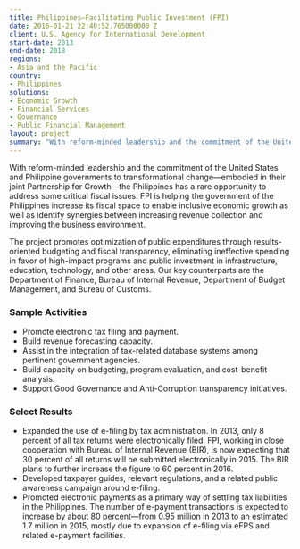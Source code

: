 ```yaml
---
title: Philippines—Facilitating Public Investment (FPI)
date: 2016-01-21 22:40:52.765000000 Z
client: U.S. Agency for International Development
start-date: 2013
end-date: 2018
regions:
- Asia and the Pacific
country:
- Philippines
solutions:
- Economic Growth
- Financial Services
- Governance
- Public Financial Management
layout: project
summary: "With reform-minded leadership and the commitment of the United States and Philippine governments to transformational change—embodied in their joint Partnership for Growth—the Philippines has a rare opportunity to address some critical fiscal issues."
---
```

 With reform-minded leadership and the commitment of the United States and Philippine governments to transformational change—embodied in their joint Partnership for Growth—the Philippines has a rare opportunity to address some critical fiscal issues. FPI is helping the government of the Philippines increase its fiscal space to enable inclusive economic growth as well as identify synergies between increasing revenue collection and improving the business environment.

The project promotes optimization of public expenditures through results-oriented budgeting and fiscal transparency, eliminating ineffective spending in favor of high-impact programs and public investment in infrastructure, education, technology, and other areas. Our key counterparts are the Department of Finance, Bureau of Internal Revenue, Department of Budget Management, and Bureau of Customs.

###  Sample Activities

* Promote electronic tax filing and payment.
* Build revenue forecasting capacity.
* Assist in the integration of tax-related database systems among pertinent government agencies.
* Build capacity on budgeting, program evaluation, and cost-benefit analysis.
* Support Good Governance and Anti-Corruption transparency initiatives.

###  Select Results

* Expanded the use of e-filing by tax administration. In 2013, only 8 percent of all tax returns were electronically filed. FPI, working in close cooperation with Bureau of Internal Revenue (BIR), is now expecting that 30 percent of all returns will be submitted electronically in 2015. The BIR plans to further increase the figure to 60 percent in 2016.
* Developed taxpayer guides, relevant regulations, and a related public awareness campaign around e-filing.
* Promoted electronic payments as a primary way of settling tax liabilities in the Philippines. The number of e-payment transactions is expected to increase by about 80 percent—from 0.95 million in 2013 to an estimated 1.7 million in 2015, mostly due to expansion of e-filing via eFPS and related e-payment facilities.
